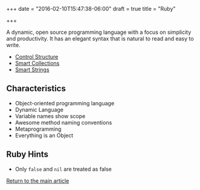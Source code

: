 +++
date = "2016-02-10T15:47:38-06:00"
draft = true
title = "Ruby"

+++

A dynamic, open source programming language with a focus on simplicity and productivity. It has an elegant syntax that is natural to read and easy to write.

* [Control Structure](/techtalk/ruby/ruby_control_structure)
* [Smart Collections](/techtalk/ruby/ruby_smart_collections)
* [Smart Strings](/techtalk/ruby/ruby_smart_strings)

## Characteristics

* Object-oriented programming language
* Dynamic Language
* Variable names show scope
* Awesome method naming conventions
* Metaprogramming
* Everything is an Object

## Ruby Hints

* Only `false` and `nil` are treated as false


[Return to the main article](/techtalk/techtalks)

